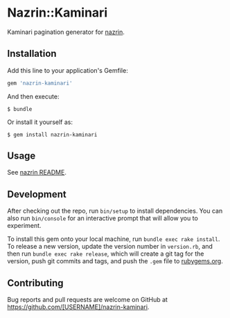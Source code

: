 # Nazrin::Kaminari

Kaminari pagination generator for [nazrin](https://github.com/tsuwatch/nazrin).

## Installation

Add this line to your application's Gemfile:

```ruby
gem 'nazrin-kaminari'
```

And then execute:

    $ bundle

Or install it yourself as:

    $ gem install nazrin-kaminari

## Usage

See [nazrin README](https://github.com/tsuwatch/nazrin).

## Development

After checking out the repo, run `bin/setup` to install dependencies. You can also run `bin/console` for an interactive prompt that will allow you to experiment.

To install this gem onto your local machine, run `bundle exec rake install`. To release a new version, update the version number in `version.rb`, and then run `bundle exec rake release`, which will create a git tag for the version, push git commits and tags, and push the `.gem` file to [rubygems.org](https://rubygems.org).

## Contributing

Bug reports and pull requests are welcome on GitHub at https://github.com/[USERNAME]/nazrin-kaminari.

